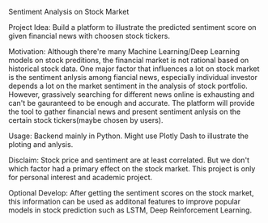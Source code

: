 Sentiment Analysis on Stock Market 


Project Idea: Build a platform to illustrate the predicted sentiment score on given financial news with choosen stock tickers. 

Motivation: 
Although there're many Machine Learning/Deep Learning models on stock preditions, the financial market is not rational based on historical stock data. One major factor that influences a lot on stock market is the sentiment anlysis among fiancial news, especially individual investor depends a lot on the market sentiment in the analysis of stock portfolio. However, grassively searching for different news online is exhausting and can't be gauranteed to be enough and accurate. The platform will provide the tool to gather financial news and present sentiment anlysis on the certain stock tickers(maybe chosen by users). 

Usage: 
Backend mainly in Python. 
Might use Plotly Dash to illustrate the ploting and anlysis. 


Disclaim: 
Stock price and sentiment are at least correlated. But we don't which factor had a primary effect on the stock market. This project is only for personal interest and academic project. 


Optional Develop: 
After getting the sentiment scores on the stock market, this information can be used as additonal features to improve popular models in stock prediction such as LSTM, Deep Reinforcement Learning. 





